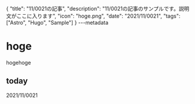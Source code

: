 {
  "title": "11/0021の記事",
  "description": "11/0021の記事のサンプルです。説明文がここに入ります",
  "icon": "hoge.png",
  "date": "2021/11/0021",
  "tags": ["Astro", "Hugo", "Sample"]
}
---metadata

# hoge
hogehoge

## today
2021/11/0021